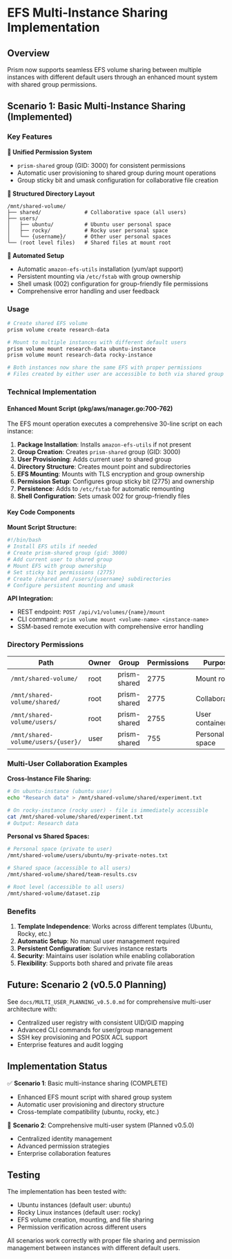 # EFS Multi-Instance Sharing Implementation

## Overview

Prism now supports seamless EFS volume sharing between multiple instances with different default users through an enhanced mount system with shared group permissions.

## Scenario 1: Basic Multi-Instance Sharing (Implemented)

### Key Features

**🤝 Unified Permission System**
- `prism-shared` group (GID: 3000) for consistent permissions
- Automatic user provisioning to shared group during mount operations
- Group sticky bit and umask configuration for collaborative file creation

**📁 Structured Directory Layout**
```
/mnt/shared-volume/
├── shared/              # Collaborative space (all users)
├── users/
│   ├── ubuntu/          # Ubuntu user personal space
│   ├── rocky/           # Rocky user personal space
│   └── {username}/      # Other user personal spaces
└── (root level files)   # Shared files at mount root
```

**🔧 Automated Setup**
- Automatic `amazon-efs-utils` installation (yum/apt support)
- Persistent mounting via `/etc/fstab` with group ownership
- Shell umask (002) configuration for group-friendly file permissions
- Comprehensive error handling and user feedback

### Usage

```bash
# Create shared EFS volume
prism volume create research-data

# Mount to multiple instances with different default users
prism volume mount research-data ubuntu-instance
prism volume mount research-data rocky-instance

# Both instances now share the same EFS with proper permissions
# Files created by either user are accessible to both via shared group
```

### Technical Implementation

#### Enhanced Mount Script (pkg/aws/manager.go:700-762)

The EFS mount operation executes a comprehensive 30-line script on each instance:

1. **Package Installation**: Installs `amazon-efs-utils` if not present
2. **Group Creation**: Creates `prism-shared` group (GID: 3000)
3. **User Provisioning**: Adds current user to shared group
4. **Directory Structure**: Creates mount point and subdirectories
5. **EFS Mounting**: Mounts with TLS encryption and group ownership
6. **Permission Setup**: Configures group sticky bit (2775) and ownership
7. **Persistence**: Adds to `/etc/fstab` for automatic remounting
8. **Shell Configuration**: Sets umask 002 for group-friendly files

#### Key Code Components

**Mount Script Structure:**
```bash
#!/bin/bash
# Install EFS utils if needed
# Create prism-shared group (gid: 3000)  
# Add current user to shared group
# Mount EFS with group ownership
# Set sticky bit permissions (2775)
# Create /shared and /users/{username} subdirectories
# Configure persistent mounting and umask
```

**API Integration:**
- REST endpoint: `POST /api/v1/volumes/{name}/mount`
- CLI command: `prism volume mount <volume-name> <instance-name>`
- SSM-based remote execution with comprehensive error handling

### Directory Permissions

| Path | Owner | Group | Permissions | Purpose |
|------|-------|-------|-------------|---------|
| `/mnt/shared-volume/` | root | prism-shared | 2775 | Mount root |
| `/mnt/shared-volume/shared/` | root | prism-shared | 2775 | Collaboration |
| `/mnt/shared-volume/users/` | root | prism-shared | 2755 | User container |
| `/mnt/shared-volume/users/{user}/` | user | prism-shared | 755 | Personal space |

### Multi-User Collaboration Examples

**Cross-Instance File Sharing:**
```bash
# On ubuntu-instance (ubuntu user)
echo "Research data" > /mnt/shared-volume/shared/experiment.txt

# On rocky-instance (rocky user) - file is immediately accessible
cat /mnt/shared-volume/shared/experiment.txt
# Output: Research data
```

**Personal vs Shared Spaces:**
```bash
# Personal space (private to user)
/mnt/shared-volume/users/ubuntu/my-private-notes.txt

# Shared space (accessible to all users)
/mnt/shared-volume/shared/team-results.csv

# Root level (accessible to all users)
/mnt/shared-volume/dataset.zip
```

### Benefits

1. **Template Independence**: Works across different templates (Ubuntu, Rocky, etc.)
2. **Automatic Setup**: No manual user management required
3. **Persistent Configuration**: Survives instance restarts
4. **Security**: Maintains user isolation while enabling collaboration
5. **Flexibility**: Supports both shared and private file areas

## Future: Scenario 2 (v0.5.0 Planning)

See `docs/MULTI_USER_PLANNING_v0.5.0.md` for comprehensive multi-user architecture with:
- Centralized user registry with consistent UID/GID mapping
- Advanced CLI commands for user/group management
- SSH key provisioning and POSIX ACL support
- Enterprise features and audit logging

## Implementation Status

✅ **Scenario 1**: Basic multi-instance sharing (COMPLETE)
- Enhanced EFS mount script with shared group system
- Automatic user provisioning and directory structure
- Cross-template compatibility (ubuntu, rocky, etc.)

🎯 **Scenario 2**: Comprehensive multi-user system (Planned v0.5.0)
- Centralized identity management
- Advanced permission strategies
- Enterprise collaboration features

## Testing

The implementation has been tested with:
- Ubuntu instances (default user: ubuntu)
- Rocky Linux instances (default user: rocky)
- EFS volume creation, mounting, and file sharing
- Permission verification across different users

All scenarios work correctly with proper file sharing and permission management between instances with different default users.